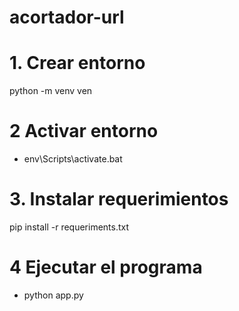 # acortador-url

# 1. Crear entorno 

python -m venv ven

# 2 Activar entorno 
- env\Scripts\activate.bat

# 3. Instalar requerimientos
pip install -r requeriments.txt

# 4 Ejecutar el programa
- python app.py 
